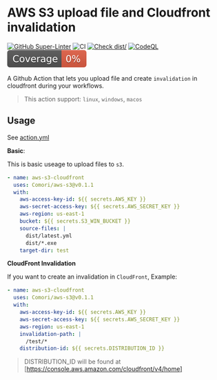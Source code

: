# AWS S3 upload file and Cloudfront invalidation

[![GitHub Super-Linter](https://github.com/actions/typescript-action/actions/workflows/linter.yml/badge.svg)](https://github.com/super-linter/super-linter)
![CI](https://github.com/actions/typescript-action/actions/workflows/ci.yml/badge.svg)
[![Check dist/](https://github.com/actions/typescript-action/actions/workflows/check-dist.yml/badge.svg)](https://github.com/actions/typescript-action/actions/workflows/check-dist.yml)
[![CodeQL](https://github.com/actions/typescript-action/actions/workflows/codeql-analysis.yml/badge.svg)](https://github.com/actions/typescript-action/actions/workflows/codeql-analysis.yml)
[![Coverage](./badges/coverage.svg)](./badges/coverage.svg)

A Github Action that lets you upload file and create `invalidation` in cloudfront during your workflows.

> This action support: `linux`, `windows`, `macos`

## Usage

See [action.yml](action.yml)

**Basic**:

This is basic useage to upload files to `s3`.

```yaml
- name: aws-s3-cloudfront
  uses: Comori/aws-s3@v0.1.1
  with:
    aws-access-key-id: ${{ secrets.AWS_KEY }}
    aws-secret-access-key: ${{ secrets.AWS_SECRET_KEY }}
    aws-region: us-east-1
    bucket: ${{ secrets.S3_WIN_BUCKET }}
    source-files: |
      dist/latest.yml
      dist/*.exe
    target-dir: test
```

**CloudFront Invalidation**

If you want to create an invalidation in `CloudFront`, Example:

```yaml
- name: aws-s3-cloudfront
  uses: Comori/aws-s3@v0.1.1
  with:
    aws-access-key-id: ${{ secrets.AWS_KEY }}
    aws-secret-access-key: ${{ secrets.AWS_SECRET_KEY }}
    aws-region: us-east-1
    invalidation-path: |
      /test/*
    distribution-id: ${{ secrets.DISTRIBUTION_ID }}
```
> DISTRIBUTION_ID will be found at [https://console.aws.amazon.com/cloudfront/v4/home]

